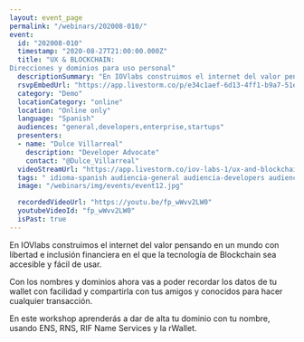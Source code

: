 ```yaml
---
layout: event_page
permalink: "/webinars/202008-010/"
event:
  id: "202008-010"
  timestamp: "2020-08-27T21:00:00.000Z"
  title: "UX & BLOCKCHAIN:
Direcciones y dominios para uso personal"
  descriptionSummary: "En IOVlabs construimos el internet del valor pensando en un mundo con libertad e inclusi n financiera en el que la tecnolog a de Blockchain…"
  rsvpEmbedUrl: "https://app.livestorm.co/p/e34c1aef-6d13-4ff1-b9a7-51ef2f85f98c/form"
  category: "Demo"
  locationCategory: "online"
  location: "Online only"
  language: "Spanish"
  audiences: "general,developers,enterprise,startups"
  presenters:
  - name: "Dulce Villarreal"
    description: "Developer Advocate"
    contact: "@Dulce_Villarreal"
  videoStreamUrl: "https://app.livestorm.co/iov-labs-1/ux-and-blockchain-direcciones-y-dominios"
  tags: " idioma-spanish audiencia-general audiencia-developers audiencia-enterprise audiencia-startups recent"
  image: "/webinars/img/events/event12.jpg"

  recordedVideoUrl: "https://youtu.be/fp_wWvv2LW0"
  youtubeVideoId: "fp_wWvv2LW0"
  isPast: true
---
```



En IOVlabs construimos el internet del valor pensando en un mundo con libertad e inclusión financiera en el que la tecnología de Blockchain sea accesible y fácil de usar.

Con los nombres y dominios ahora vas a poder recordar los datos de tu wallet con facilidad y compartirla con tus amigos y conocidos para hacer cualquier transacción.

En este workshop aprenderás a dar de alta tu dominio con tu nombre, usando ENS, RNS, RIF Name Services y la rWallet.

